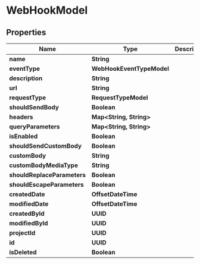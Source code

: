 

# WebHookModel


## Properties

| Name | Type | Description | Notes |
|------------ | ------------- | ------------- | -------------|
|**name** | **String** |  |  [optional] |
|**eventType** | **WebHookEventTypeModel** |  |  [optional] |
|**description** | **String** |  |  [optional] |
|**url** | **String** |  |  [optional] |
|**requestType** | **RequestTypeModel** |  |  [optional] |
|**shouldSendBody** | **Boolean** |  |  [optional] |
|**headers** | **Map&lt;String, String&gt;** |  |  [optional] |
|**queryParameters** | **Map&lt;String, String&gt;** |  |  [optional] |
|**isEnabled** | **Boolean** |  |  [optional] |
|**shouldSendCustomBody** | **Boolean** |  |  [optional] |
|**customBody** | **String** |  |  [optional] |
|**customBodyMediaType** | **String** |  |  [optional] |
|**shouldReplaceParameters** | **Boolean** |  |  [optional] |
|**shouldEscapeParameters** | **Boolean** |  |  [optional] |
|**createdDate** | **OffsetDateTime** |  |  [optional] |
|**modifiedDate** | **OffsetDateTime** |  |  [optional] |
|**createdById** | **UUID** |  |  [optional] |
|**modifiedById** | **UUID** |  |  [optional] |
|**projectId** | **UUID** |  |  [optional] |
|**id** | **UUID** |  |  [optional] |
|**isDeleted** | **Boolean** |  |  [optional] |



